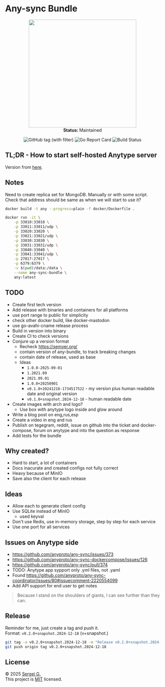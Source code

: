 # Any-sync Bundle

<p align="center">
  <img src="./docs/todo" width="350">
   <br />
   <strong>Status: </strong>Maintained
</p>

<p align="center">
  <img src="https://img.shields.io/github/v/tag/grishy/any-sync-bundle" alt="GitHub tag (with filter)">
  <img src="https://goreportcard.com/badge/github.com/grishy/any-sync-bundle" alt="Go Report Card">
  <img src="https://github.com/grishy/any-sync-bundle/actions/workflows/release.yml/badge.svg" alt="Build Status">
</p>

## TL;DR - How to start self-hosted Anytype server

<!-- TODO -->

Version from [here](https://puppetdoc.anytype.io/api/v1/prod-any-sync-compatible-versions/).

## Notes

Need to create replica set for MongoDB. Manually or with some script.  
Check that address should be same as when we will start to use it?

```bash
docker build -t any --progress=plain -f docker/Dockerfile .

docker run -it \
    -p 33010:33010 \
    -p 33011:33011/udp \
    -p 33020:33020 \
    -p 33021:33021/udp \
    -p 33030:33030 \
    -p 33031:33031/udp \
    -p 33040:33040 \
    -p 33041:33041/udp \
    -p 27017:27017 \
    -p 6379:6379 \
    -v $(pwd)/data:/data \
    --name any-sync-bundle \
    any:latest
```

## TODO

- Create first tech version
- Add release with binaries and containers for all platforms
- use port range to public for simplicity
- check other docker build, like docker-mastodon
- use go-avahi-cname release process
- Build in version into binary
- Create CI to check versions
- Conjure up a version format
  - Recheck https://semver.org/
  - contain version of any-bundle, to track breaking changes
  - contain date of release, used as base
  - Ideas
    - `1.0.0-2025-09-01`
    - `1.2021.09`
    - `2021.09.01`
    - `1.0.0+20250901`
    - `v0.1.0+20241218-1734517522` - my version plus human readable date and original version
    - `v0.1.0+snapshot.2024-12-18` - human readable date
- Create images with arch and logo?
  - Use box with anytype logo inside and glow around
- Write a blog post on eng,rus,esp
- Create a video in eng and rus
- Publish on tegegram, reddit, issue on github into the ticket and docker-compose, forum on anytype and into the question as response
- Add tests for the bundle

## Why created?

- Hard to start, a lot of containers
- Docs inacurate and created configs not fully correct
- Heavy because of MinIO
- Save also the client for each release

## Ideas

- Allow each to generate client config
- Use SQLite instead of MinIO
  - used keyval
- Don't use Redis, use in-memory storage, step by step for each service
- Use one port for all services

## Issues on Anytype side

- https://github.com/anyproto/any-sync/issues/373
- https://github.com/anyproto/any-sync-dockercompose/issues/126
- https://github.com/anyproto/any-sync/pull/374
- TODO: Anytype app sypport only .yml files, not .yaml
- Found https://github.com/anyproto/any-sync-coordinator/issues/80#issuecomment-2220554099
- Add API support for end user to get notes

> Because I stand on the shoulders of giants, I can see further than they can.

## Release

Reminder for me, just create a tag and push it.  
Format: `v0.2.0+snapshot.2024-12-18` (v<srm-version>+snapshot.<date-of-anytype-release-from-gomod>)

```bash
git tag -a v0.2.0+snapshot.2024-12-18 -m "Release v0.2.0+snapshot.2024-12-18"
git push origin tag v0.2.0+snapshot.2024-12-18
```

## License

© 2025 [Sergei G.](https://github.com/grishy)  
This project is [MIT](./LICENSE) licensed.
